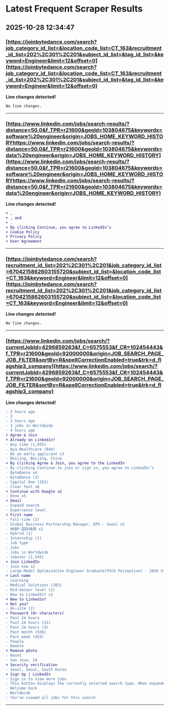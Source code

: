 # Latest Frequent Scraper Results

## 2025-10-28 12:34:47

### [https://joinbytedance.com/search?job_category_id_list=&location_code_list=CT_163&recruitment_id_list=202%2C301%2C201&subject_id_list=&tag_id_list=&keyword=Engineer&limit=12&offset=0](https://joinbytedance.com/search?job_category_id_list=&location_code_list=CT_163&recruitment_id_list=202%2C301%2C201&subject_id_list=&tag_id_list=&keyword=Engineer&limit=12&offset=0)

**Line changes detected!**

```diff
No line changes.
```

---
### [https://www.linkedin.com/jobs/search-results/?distance=50.0&f_TPR=r21600&geoId=103804675&keywords=software%20engineer&origin=JOBS_HOME_KEYWORD_HISTORYhttps://www.linkedin.com/jobs/search-results/?distance=50.0&f_TPR=r21600&geoId=103804675&keywords=data%20engineer&origin=JOBS_HOME_KEYWORD_HISTORY](https://www.linkedin.com/jobs/search-results/?distance=50.0&f_TPR=r21600&geoId=103804675&keywords=software%20engineer&origin=JOBS_HOME_KEYWORD_HISTORYhttps://www.linkedin.com/jobs/search-results/?distance=50.0&f_TPR=r21600&geoId=103804675&keywords=data%20engineer&origin=JOBS_HOME_KEYWORD_HISTORY)

**Line changes detected!**

```diff
+ ,
+ , and
+ .
+ By clicking Continue, you agree to LinkedIn’s
+ Cookie Policy
+ Privacy Policy
+ User Agreement
```

---
### [https://joinbytedance.com/search?recruitment_id_list=202%2C301%2C201&job_category_id_list=6704215862603155720&subject_id_list=&location_code_list=CT_163&keyword=Engineer&limit=12&offset=0](https://joinbytedance.com/search?recruitment_id_list=202%2C301%2C201&job_category_id_list=6704215862603155720&subject_id_list=&location_code_list=CT_163&keyword=Engineer&limit=12&offset=0)

**Line changes detected!**

```diff
No line changes.
```

---
### [https://www.linkedin.com/jobs/search/?currentJobId=4296859263&f_C=6575553&f_CR=102454443&f_TPR=r21600&geoId=92000000&origin=JOB_SEARCH_PAGE_JOB_FILTER&sortBy=R&spellCorrectionEnabled=true&trk=d_flagship3_company](https://www.linkedin.com/jobs/search/?currentJobId=4296859263&f_C=6575553&f_CR=102454443&f_TPR=r21600&geoId=92000000&origin=JOB_SEARCH_PAGE_JOB_FILTER&sortBy=R&spellCorrectionEnabled=true&trk=d_flagship3_company)

**Line changes detected!**

```diff
- 2 hours ago
- 3
- 3 hours ago
- 3 jobs in Worldwide
- 4 hours ago
+ Agree & Join
+ Already on Linkedin?
- Any time (1,035)
- Aya Healthcare (844)
- Be an early applicant x3
- Beijing, Beijing, China
+ By clicking Agree & Join, you agree to the LinkedIn
- By clicking Continue to join or sign in, you agree to LinkedIn’s
- ByteDance x4
- ByteDance (3)
- Capital One (352)
- Clear text x6
+ Continue with Google x2
- Done x5
+ Email
- Expand search
- Experience level
+ First name
- Full-time (3)
- Global Business Partnership Manager, EPS - Seoul x2
- HRBP-国际电商 x2
- Hybrid (1)
- Internship (1)
- Job type
- Jobs
- Jobs in Worldwide
- Jobster (1,545)
+ Join LinkedIn
- Join now x2
- Large Model Optimization Engineer Graduate(PICO Perception) - 2026 Start (PHD) x2
+ Last name
- Learning
- Medical Solutions (383)
- Mid-Senior level (2)
- New to LinkedIn? x2
+ New to Linkedin?
+ Not you?
- On-site (2)
+ Password (6+ characters)
- Past 24 hours
- Past 24 hours (22)
- Past 24 hours (3)
- Past month (938)
- Past week (453)
- People
- Remote
+ Remove photo
- Reset
- San Jose, CA
+ Security verification
- Seoul, Seoul, South Korea
+ Sign Up | LinkedIn
- Sign in to view more jobs
- This button displays the currently selected search type. When expanded it provides a list of search options that will switch the search inputs to match the current selection.
- Welcome back
- Worldwide
- You've viewed all jobs for this search
```

---
